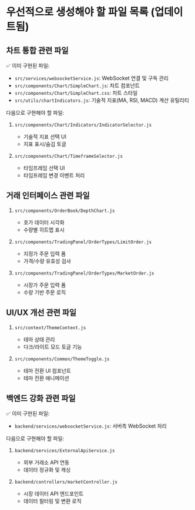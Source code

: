 # 우선적으로 생성해야 할 파일 목록 (업데이트됨)

## 차트 통합 관련 파일

✅ 이미 구현된 파일:
- `src/services/websocketService.js`: WebSocket 연결 및 구독 관리
- `src/components/Chart/SimpleChart.js`: 차트 컴포넌트
- `src/components/Chart/SimpleChart.css`: 차트 스타일
- `src/utils/chartIndicators.js`: 기술적 지표(MA, RSI, MACD) 계산 유틸리티

다음으로 구현해야 할 파일:

1. `src/components/Chart/Indicators/IndicatorSelector.js`
   - 기술적 지표 선택 UI
   - 지표 표시/숨김 토글

2. `src/components/Chart/TimeframeSelector.js`
   - 타임프레임 선택 UI
   - 타임프레임 변경 이벤트 처리

## 거래 인터페이스 관련 파일

1. `src/components/OrderBook/DepthChart.js`
   - 호가 데이터 시각화
   - 수량별 히트맵 표시

2. `src/components/TradingPanel/OrderTypes/LimitOrder.js`
   - 지정가 주문 입력 폼
   - 가격/수량 유효성 검사

3. `src/components/TradingPanel/OrderTypes/MarketOrder.js`
   - 시장가 주문 입력 폼
   - 수량 기반 주문 로직

## UI/UX 개선 관련 파일

1. `src/context/ThemeContext.js`
   - 테마 상태 관리
   - 다크/라이트 모드 토글 기능

2. `src/components/Common/ThemeToggle.js`
   - 테마 전환 UI 컴포넌트
   - 테마 전환 애니메이션

## 백엔드 강화 관련 파일

✅ 이미 구현된 파일:
- `backend/services/websocketService.js`: 서버측 WebSocket 처리

다음으로 구현해야 할 파일:

1. `backend/services/ExternalApiService.js`
   - 외부 거래소 API 연동
   - 데이터 정규화 및 캐싱

2. `backend/controllers/marketController.js`
   - 시장 데이터 API 엔드포인트
   - 데이터 필터링 및 변환 로직
